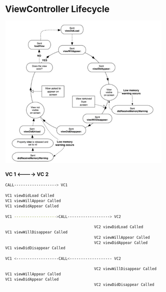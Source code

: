# ViewController Lifecycle

![ViewController Lifecycle](doc/ViewControllerLifecycle.png)

### VC 1 <----> VC 2

```sh
CALL-------------------> VC1

VC1 viewDidLoad Called
VC1 viewWillAppear Called
VC1 viewDidAppear Called
 
VC1 ------------------->CALL-------------------> VC2

                                        VC2 viewDidLoad Called
VC1 viewWillDisappear Called
                                        VC2 viewWillAppear Called
                                        VC2 viewDidAppear Called
VC1 viewDidDisappear Called

VC1 <-------------------CALL<------------------- VC2

                                        VC2 viewWillDisappear Called
VC1 viewWillAppear Called
VC1 viewDidAppear Called
                                        VC2 viewDidDisappear Called
```